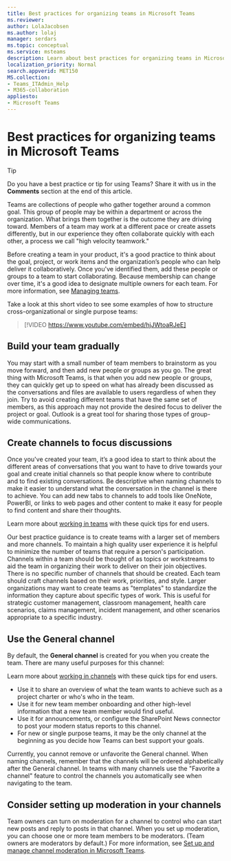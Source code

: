 ```yaml
---
title: Best practices for organizing teams in Microsoft Teams
ms.reviewer: 
author: LolaJacobsen
ms.author: lolaj
manager: serdars
ms.topic: conceptual
ms.service: msteams
description: Learn about best practices for organizing teams in Microsoft Teams to meet your organization's needs.
localization_priority: Normal
search.appverid: MET150
MS.collection: 
- Teams_ITAdmin_Help
- M365-collaboration
appliesto: 
- Microsoft Teams
---
```


Best practices for organizing teams in Microsoft Teams
======================================================

> [!TIP]
> Do you have a best practice or tip for using Teams? Share it with us in the **Comments** section at the end of this article.

Teams are collections of people who gather together around a common goal. This group of people may be within a department or across the organization. What brings them together is the outcome they are driving toward. Members of a team may work at a different pace or create assets differently, but in our experience they often collaborate quickly with each other, a process we call "high velocity teamwork."  

Before creating a team in your product, it's a good practice to think about the goal, project, or work items and the organization’s people who can help deliver it collaboratively. Once you've identified them, add these people or groups to a team to start collaborating. Because membership can change over time, it's a good idea to designate multiple owners for each team. For more information, see [Managing teams](https://support.office.com/article/Teams-and-Channels-df38ae23-8f85-46d3-b071-cb11b9de5499).

Take a look at this short video to see some examples of how to structure cross-organizational or single purpose teams:

> [!VIDEO https://www.youtube.com/embed/hjJWtoaRJeE]

## Build your team gradually

You may start with a small number of team members to brainstorm as you move forward, and then add new people or groups as you go. The great thing with Microsoft Teams, is that when you add new people or groups, they can quickly get up to speed on what has already been discussed as the conversations and files are available to users regardless of when they join. Try to avoid creating different teams that have the same set of members, as this approach may not provide the desired focus to deliver the project or goal. Outlook is a great tool for sharing those types of group-wide communications.

## Create channels to focus discussions

Once you've created your team, it’s a good idea to start to think about the different areas of conversations that you want to have to drive towards your goal and create initial channels so that people know where to contribute and to find existing conversations. Be descriptive when naming channels to make it easier to understand what the conversation in the channel is there to achieve. You can add new tabs to channels to add tools like OneNote, PowerBI, or links to web pages and other content to make it easy for people to find content and share their thoughts.

Learn more about [working in teams](https://support.office.com/article/teams-and-channels-df38ae23-8f85-46d3-b071-cb11b9de5499#ID0EAABAAA=Work_in_teams) with these quick tips for end users. 

Our best practice guidance is to create teams with a larger set of members and more channels. To maintain a high quality user experience it is helpful to minimize the number of teams that require a person's participation. Channels within a team should be thought of as topics or workstreams to aid the team in organizing their work to deliver on their join objectives. There is no specific number of channels that should be created. Each team should craft channels based on their work, priorities, and style. Larger organizations may want to create teams as "templates" to standardize the information they capture about specific types of work. This is useful for strategic customer management, classroom management, health care scenarios, claims management, incident management, and other scenarios appropriate to a specific industry.

## Use the General channel

By default, the **General channel** is created for you when you create the team. There are many useful purposes for this channel:

Learn more about [working in channels](https://support.office.com/article/teams-and-channels-df38ae23-8f85-46d3-b071-cb11b9de5499#ID0EAABAAA=Work_in_channels) with these quick tips for end users.

- Use it to share an overview of what the team wants to achieve such as a project charter or who's who in the team.
- Use it for new team member onboarding and other high-level information that a new team member would find useful.
- Use it for announcements, or configure the SharePoint News connector to post your modern status reports to this channel.  
- For new or single purpose teams, it may be the only channel at the beginning as you decide how Teams can best support your goals.

Currently, you cannot remove or unfavorite the General channel. When naming channels, remember that the channels will be ordered alphabetically after the General channel. In teams with many channels use the "Favorite a channel" feature to control the channels you automatically see when navigating to the team. 

## Consider setting up moderation in your channels

Team owners can turn on moderation for a channel to control who can start new posts and reply to posts in that channel. When you set up moderation, you can choose one or more team members to be moderators. (Team owners are moderators by default.) For more information, see [Set up and manage channel moderation in Microsoft Teams](manage-channel-moderation-in-teams.md).